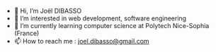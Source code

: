 - 👋 Hi, I’m Joël DIBASSO
- 👀 I’m interested in web development, software engineering
- 🌱 I’m currently learning computer science at Polytech Nice-Sophia (France)
- 📫 How to reach me : joel.dibasso@gmail.com

<!---
dj-256/dj-256 is a ✨ special ✨ repository because its `README.md` (this file) appears on your GitHub profile.
You can click the Preview link to take a look at your changes.
--->
